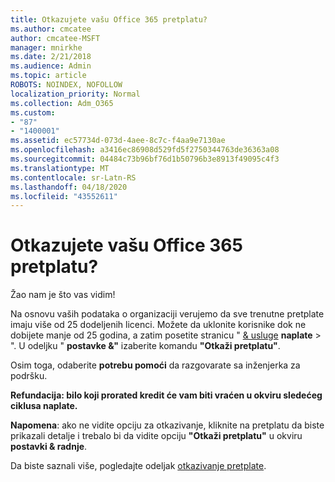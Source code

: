 ```yaml
---
title: Otkazujete vašu Office 365 pretplatu?
ms.author: cmcatee
author: cmcatee-MSFT
manager: mnirkhe
ms.date: 2/21/2018
ms.audience: Admin
ms.topic: article
ROBOTS: NOINDEX, NOFOLLOW
localization_priority: Normal
ms.collection: Adm_O365
ms.custom:
- "87"
- "1400001"
ms.assetid: ec57734d-073d-4aee-8c7c-f4aa9e7130ae
ms.openlocfilehash: a3416ec86908d529fd5f2750344763de36363a08
ms.sourcegitcommit: 04484c73b96bf76d1b50796b3e8913f49095c4f3
ms.translationtype: MT
ms.contentlocale: sr-Latn-RS
ms.lasthandoff: 04/18/2020
ms.locfileid: "43552611"
---
```

# <a name="canceling-your-office-365-subscription"></a>Otkazujete vašu Office 365 pretplatu?

Žao nam je što vas vidim!
  
Na osnovu vaših podataka o organizaciji verujemo da sve trenutne pretplate imaju više od 25 dodeljenih licenci. Možete da uklonite korisnike dok ne dobijete manje od 25 godina, a zatim posetite stranicu " [& usluge](https://go.microsoft.com/fwlink/p/?linkid=842054) **naplate** \> ". U odeljku " **postavke &"** izaberite komandu **"Otkaži pretplatu"**.
  
Osim toga, odaberite **potrebu pomoći** da razgovarate sa inženjerka za podršku.
  
**Refundacija: bilo koji prorated kredit će vam biti vraćen u okviru sledećeg ciklusa naplate.** 

**Napomena**: ako ne vidite opciju za otkazivanje, kliknite na pretplatu da biste prikazali detalje i trebalo bi da vidite opciju **"Otkaži pretplatu"** u okviru **postavki & radnje**. 

Da biste saznali više, pogledajte odeljak [otkazivanje pretplate](https://docs.microsoft.com/office365/admin/subscriptions-and-billing/cancel-your-subscription).
